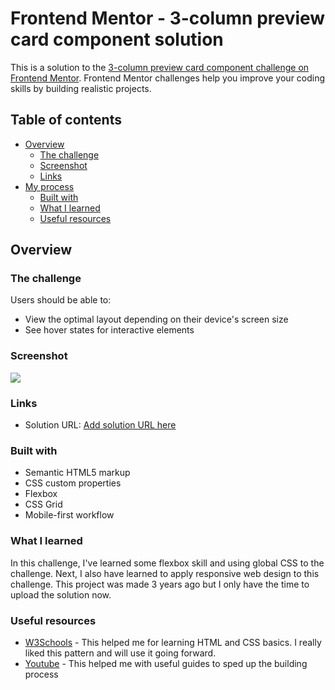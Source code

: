 # Frontend Mentor - 3-column preview card component solution

This is a solution to the [3-column preview card component challenge on Frontend Mentor](https://www.frontendmentor.io/challenges/3column-preview-card-component-pH92eAR2-). Frontend Mentor challenges help you improve your coding skills by building realistic projects. 

## Table of contents

- [Overview](#overview)
  - [The challenge](#the-challenge)
  - [Screenshot](#screenshot)
  - [Links](#links)
- [My process](#my-process)
  - [Built with](#built-with)
  - [What I learned](#what-i-learned)
  - [Useful resources](#useful-resources)

## Overview

### The challenge

Users should be able to:

- View the optimal layout depending on their device's screen size
- See hover states for interactive elements

### Screenshot

![](/Screen%20Shot%202024-02-17%20at%2010.44.00-fullpage.png")

### Links

- Solution URL: [Add solution URL here](https://your-solution-url.com)

### Built with

- Semantic HTML5 markup
- CSS custom properties
- Flexbox
- CSS Grid
- Mobile-first workflow

### What I learned

In this challenge, I've learned some flexbox skill and using global CSS to the challenge. Next, I also have learned to apply responsive web design to this challenge. This project was made 3 years ago but I only have the time to upload the solution now.

### Useful resources

- [W3Schools](https://www.w3schools.com/) - This helped me for learning HTML and CSS basics. I really liked this pattern and will use it going forward.
- [Youtube](https://www.youtube.com) - This helped me with useful guides to sped up the building process
